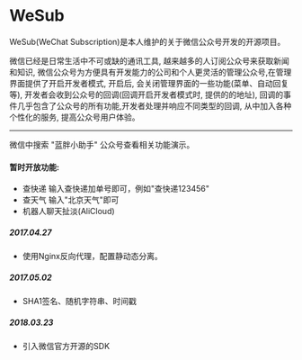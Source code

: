 # WeSub
WeSub(WeChat Subscription)是本人维护的关于微信公众号开发的开源项目。


微信已经是日常生活中不可或缺的通讯工具, 越来越多的人订阅公众号来获取新闻和知识, 微信公众号为方便具有开发能力的公司和个人更灵活的管理公众号,在管理界面提供了开启开发者模式, 开启后, 会关闭管理界面的一些功能(菜单、自动回复等), 开发者会收到公众号的回调(回调开启开发者模式时, 提供的的地址), 回调的事件几乎包含了公众号的所有功能,开发者处理并响应不同类型的回调, 从中加入各种个性化的服务, 提高公众号用户体验。

---

微信中搜索 "蓝胖小助手" 公众号查看相关功能演示。

#### 暂时开放功能:
 - 查快递 输入查快递加单号即可，例如"查快递123456"
 - 查天气 输入"北京天气"即可
 - 机器人聊天扯淡(AliCloud)

##### 2017.04.27
 - 使用Nginx反向代理，配置静动态分离。
 
##### 2017.05.02
 - SHA1签名、随机字符串、时间戳
 
##### 2018.03.23
 - 引入微信官方开源的SDK